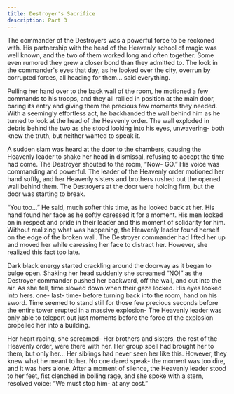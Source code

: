 ```yaml
---
title: Destroyer's Sacrifice
description: Part 3
---
```


The commander of the Destroyers was a powerful force to be reckoned with. His partnership with the head of the Heavenly school of magic was well known, and the two of them worked long and often together. Some even rumored they grew a closer bond than they admitted to. The look in the commander's eyes that day, as he looked over the city, overrun by corrupted forces, all heading for them… said everything.

Pulling her hand over to the back wall of the room, he motioned a few commands to his troops, and they all rallied in position at the main door, baring its entry and giving them the precious few moments they needed. With a seemingly effortless act, he backhanded the wall behind him as he turned to look at the head of the Heavenly order. The wall exploded in debris behind the two as she stood looking into his eyes, unwavering- both knew the truth, but neither wanted to speak it.

A sudden slam was heard at the door to the chambers, causing the Heavenly leader to shake her head in dismissal, refusing to accept the time had come. The Destroyer shouted to the room, “Now- GO.” His voice was commanding and powerful. The leader of the Heavenly order motioned her hand softly, and her Heavenly sisters and brothers rushed out the opened wall behind them. The Destroyers at the door were holding firm, but the door was starting to break.

“You too…” He said, much softer this time, as he looked back at her. His hand found her face as he softly caressed it for a moment. His men looked on in respect and pride in their leader and this moment of solidarity for him. Without realizing what was happening, the Heavenly leader found herself on the edge of the broken wall. The Destroyer commander had lifted her up and moved her while caressing her face to distract her. However, she realized this fact too late.

Dark black energy started crackling around the doorway as it began to bulge open. Shaking her head suddenly she screamed “NO!” as the Destroyer commander pushed her backward, off the wall, and out into the air. As she fell, time slowed down when their gaze locked. His eyes looked into hers. one- last- time- before turning back into the room, hand on his sword. Time seemed to stand still for those few precious seconds before the entire tower erupted in a massive explosion- The Heavenly leader was only able to teleport out just moments before the force of the explosion propelled her into a building.

Her heart racing, she screamed- Her brothers and sisters, the rest of the Heavenly order, were there with her. Her group spell had brought her to them, but only her… Her siblings had never seen her like this. However, they knew what he meant to her. No one dared speak- the moment was too dire, and it was hers alone. After a moment of silence, the Heavenly leader stood to her feet, fist clenched in boiling rage, and she spoke with a stern, resolved voice: “We must stop him- at any cost.”